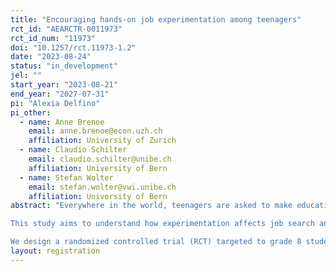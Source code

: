```yaml
---
title: "Encouraging hands-on job experimentation among teenagers"
rct_id: "AEARCTR-0011973"
rct_id_num: "11973"
doi: "10.1257/rct.11973-1.2"
date: "2023-08-24"
status: "in_development"
jel: ""
start_year: "2023-08-21"
end_year: "2027-07-31"
pi: "Alexia Delfino"
pi_other:
  - name: Anne Brenoe
    email: anne.brenoe@econ.uzh.ch
    affiliation: University of Zurich
  - name: Claudio Schilter
    email: claudio.schilter@unibe.ch
    affiliation: University of Bern
  - name: Stefan Wolter
    email: stefan.wolter@vwi.unibe.ch
    affiliation: University of Bern
abstract: "Everywhere in the world, teenagers are asked to make educational choices which will have long-term consequences on their career trajectories and opportunities. Across OECD countries, students between 10 and 14 years old are asked to choose what school track to follow. While this choice is influenced by a number of people, tools which empower students to make a more informed choice are uncommon. 
This study aims to understand how experimentation affects job search and career choices. We hypothesize that encouraging teenagers’ experimentation of different occupations will affect their job search and ultimately help them make better choices for their career. To the best of our knowledge, this will be the first study to examine how (forced) experimentation in a real-life work environment can affect students’ job search and, perhaps, their long-term career choices.
We design a randomized controlled trial (RCT) targeted to grade 8 students in Switzerland, of whom most will start an apprenticeship after compulsory education (i.e., after 9th grade). The intervention consists in enabling students to experience the real work environment in occupations they have not considered before. We collaborate with schools and firms. The intervention is part of a one-day school event where students visit 4-5 local firms to hear and learn about apprenticeships they have signed up for. For the project, we will introduce experimental variation in the type of occupations that a student experiences during these visits at the local firms."
layout: registration
---
```


